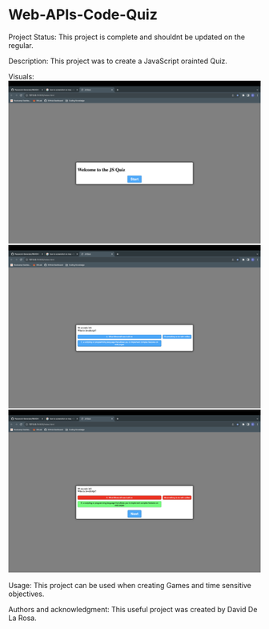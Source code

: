 # Web-APIs-Code-Quiz
Project Status: This project is complete and shouldnt be updated on the regular.

Description: This project was to create a JavaScript orainted Quiz.

Visuals:
![Alt text](/assets/images/Screenshot%202023-09-18%20at%204.30.42%20PM.png)
![Alt text](/assets/images/Screenshot%202023-09-18%20at%204.30.53%20PM.png)
![Alt text](/assets/images/Screenshot%202023-09-18%20at%204.31.01%20PM.png)


Usage: This project can be used when creating Games and time sensitive objectives.

Authors and acknowledgment: This useful project was created by David De La Rosa.
